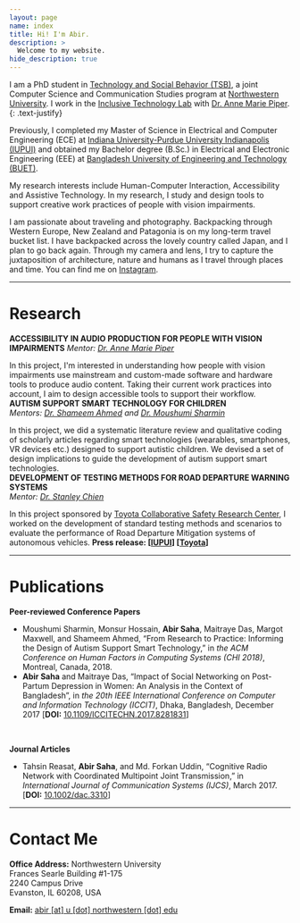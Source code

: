 ```yaml
---
layout: page
name: index
title: Hi! I'm Abir.
description: >
  Welcome to my website.
hide_description: true
---
```

I am a PhD student in [Technology and Social Behavior (TSB)](http://tsb.northwestern.edu/), a joint Computer Science and Communication Studies program at [Northwestern University](http://www.northwestern.edu/). I work in the [Inclusive Technology Lab](http://inclusive.northwestern.edu/) with [Dr. Anne Marie Piper](http://ampiper.soc.northwestern.edu/).
{: .text-justify}

Previously, I completed my Master of Science in Electrical and Computer Engineering (ECE) at [Indiana University-Purdue University Indianapolis (IUPUI)](http://www.iupui.edu) and obtained my Bachelor degree (B.Sc.) in Electrical and Electronic Engineering (EEE) at [Bangladesh University of Engineering and Technology (BUET)](http://www.buet.ac.bd/).

My research interests include Human-Computer Interaction, Accessibility and Assistive Technology. In my research, I study and design tools to support creative work practices of people with vision impairments.

I am passionate about traveling and photography. Backpacking through Western Europe, New Zealand and Patagonia is on my long-term travel bucket list. I have backpacked across the lovely country called Japan, and I plan to go back again. Through my camera and lens, I try to capture the juxtaposition of architecture, nature and humans as I travel through places and time. You can find me on [Instagram](http://instagram.com/abirsaha_).

---
# Research

**ACCESSIBILITY IN AUDIO PRODUCTION FOR PEOPLE WITH VISION IMPAIRMENTS**
*Mentor: [Dr. Anne Marie Piper](https://ampiper.soc.northwestern.edu/)*

In this project, I'm interested in understanding how people with vision impairments use mainstream and custom-made software and hardware tools to produce audio content. Taking their current work practices into account, I aim to design accessible tools to support their workflow.
<br/>
**AUTISM SUPPORT SMART TECHNOLOGY FOR CHILDREN**    
*Mentors:  [Dr. Shameem Ahmed](https://facultyweb.cs.wwu.edu/~ahmeds/)  and  [Dr. Moushumi Sharmin](https://facultyweb.cs.wwu.edu/~sharmim/)*

In this project, we did a systematic literature review and qualitative coding of scholarly articles regarding smart technologies (wearables, smartphones, VR devices etc.) designed to support autistic children. We devised a set of design implications to guide the development of autism support smart technologies.
<br/>
**DEVELOPMENT OF TESTING METHODS FOR ROAD DEPARTURE WARNING SYSTEMS**  
*Mentor:  [Dr. Stanley Chien](http://www.engr.iupui.edu/main/people/detail.php?id=schien)*

In this project sponsored by  [Toyota Collaborative Safety Research Center](https://www.toyota.com/csrc/), I worked on the development of standard testing methods and scenarios to evaluate the performance of Road Departure Mitigation systems of autonomous vehicles.
**Press release: [[IUPUI](https://news.iu.edu/stories/2017/06/iupui/releases/20-tasi-toyota-autonomous-vehicles.html)] [[Toyota](http://toyotanews.pressroom.toyota.com/releases/toyotas+collaborative+safety+research+center+launches+new+research+tracks+study+autonomous.htm)]**

---
# Publications

**Peer-reviewed  Conference Papers**
 - Moushumi Sharmin, Monsur Hossain, **Abir Saha**, Maitraye Das, Margot Maxwell, and Shameem Ahmed, “From ​Research ​to Practice: ​Informing ​the ​Design ​of Autism ​Support ​Smart ​Technology,” in *the ACM Conference on Human Factors in Computing Systems (CHI 2018)*, Montreal, Canada, 2018.
 - **Abir Saha** and Maitraye Das, “Impact of Social Networking on Post-Partum Depression in Women: An Analysis in the Context of Bangladesh”, in  *the 20th IEEE International Conference on Computer and Information Technology (ICCIT)*, Dhaka, Bangladesh, December 2017 [**DOI:**  [10.1109/ICCITECHN.2017.8281831](https://doi.org/10.1109/ICCITECHN.2017.8281831)]
<br>

**Journal Articles**

 - Tahsin Reasat, **Abir Saha**, and Md. Forkan Uddin, “Cognitive Radio Network with Coordinated Multipoint Joint Transmission,” in *International Journal of Communication Systems (IJCS)*, March 2017. [**DOI:**  [10.1002/dac.3310](http://onlinelibrary.wiley.com/doi/10.1002/dac.3310/abstract)]

---
# Contact Me

**Office Address:**
Northwestern University  
Frances Searle Building  #1-175  
2240 Campus Drive  
Evanston, IL 60208, USA

**Email:**
<ins>abir [at] u [dot] northwestern [dot] edu<ins/>

